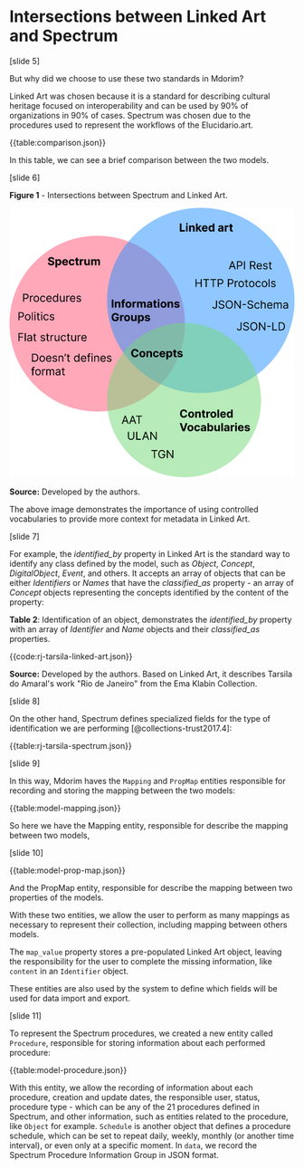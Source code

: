 # Intersections between Linked Art and Spectrum

[slide 5]

But why did we choose to use these two standards in Mdorim?

Linked Art was chosen because it is a standard for describing cultural heritage focused on interoperability and can be used by 90% of organizations in 90% of cases. Spectrum was chosen due to the procedures used to represent the workflows of the Elucidario.art.

{{table:comparison.json}}

In this table, we can see a brief comparison between the two models.

[slide 6]

**Figure 1** - Intersections between Spectrum and Linked Art.

![intersections](intersections.png)

**Source:** Developed by the authors.

The above image demonstrates the importance of using controlled vocabularies to provide more context for metadata in Linked Art.

[slide 7]

For example, the _identified_by_ property in Linked Art is the standard way to identify any class defined by the model, such as _Object_, _Concept_, _DigitalObject_, _Event_, and others. It accepts an array of objects that can be either _Identifiers_ or _Names_ that have the _classified_as_ property - an array of _Concept_ objects representing the concepts identified by the content of the property:

**Table 2**: Identification of an object, demonstrates the _identified_by_ property with an array of _Identifier_ and _Name_ objects and their _classified_as_ properties.

{{code:rj-tarsila-linked-art.json}}

**Source:** Developed by the authors. Based on Linked Art, it describes Tarsila do Amaral's work "Rio de Janeiro" from the Ema Klabin Collection.

[slide 8]

On the other hand, Spectrum defines specialized fields for the type of identification we are performing [@collections-trust2017.4]:

{{table:rj-tarsila-spectrum.json}}

[slide 9]

In this way, Mdorim haves the `Mapping` and `PropMap` entities responsible for recording and storing the mapping between the two models:

{{table:model-mapping.json}}

So here we have the Mapping entity, responsible for describe the mapping between two models,

[slide 10]

{{table:model-prop-map.json}}

And the PropMap entity, responsible for describe the mapping between two properties of the models.

With these two entities, we allow the user to perform as many mappings as necessary to represent their collection, including mapping between others models.

The `map_value` property stores a pre-populated Linked Art object, leaving the responsibility for the user to complete the missing information, like `content` in an `Identifier` object.

These entities are also used by the system to define which fields will be used for data import and export.

[slide 11]

To represent the Spectrum procedures, we created a new entity called `Procedure`, responsible for storing information about each performed procedure:

{{table:model-procedure.json}}

With this entity, we allow the recording of information about each procedure, creation and update dates, the responsible user, status, procedure type - which can be any of the 21 procedures defined in Spectrum, and other information, such as entities related to the procedure, like `Object` for example. `Schedule` is another object that defines a procedure schedule, which can be set to repeat daily, weekly, monthly (or another time interval), or even only at a specific moment. In `data`, we record the Spectrum Procedure Information Group in JSON format.
